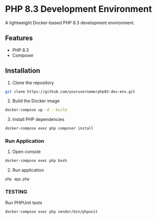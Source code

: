 # PHP 8.3 Development Environment

A lightweight Docker-based PHP 8.3 development environment.

## Features

- PHP 8.3
- Composer

## Installation

1. Clone the repository

```bash
git clone https://github.com/yourusername/php83-dev-env.git
``` 

2. Build the Docker image

```bash
docker-compose up -d --build
```

3. Install PHP dependencies

```bash
docker-compose exec php composer install
```

### Run Application

1. Open console

```bash
docker-compose exec php bash
```

2. Run application

```bash
php app.php
```

### TESTING

Run PHPUnit tests

```bash
docker-compose exec php vendor/bin/phpunit
```


